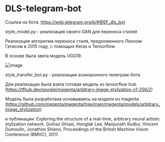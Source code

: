 # DLS-telegram-bot

Ссылка на бота: https://web.telegram.org/k/#@EF_dls_bot

style_model.py - реализация своего GAN для переноса стилей

Реализация алгоритма переноса стиля, предложенного Леоном Гатисом в 2015 году, с помощью Keras и Tensorflow.

В основе была звята модель VGG19.

![image](https://user-images.githubusercontent.com/10894752/177983809-5b9089bb-1209-417a-84d1-74acefb37e03.png)



style_transfer_bot.py - реализация асинхронного телеграм-бота

Для реализации была взята готовая модель из tensorflow hub (https://tfhub.dev/google/magenta/arbitrary-image-stylization-v1-256/2) 

Модель была разработана основываясь на модели из magenta (https://github.com/magenta/magenta/tree/main/magenta/models/arbitrary_image_stylization)

и публикации:
Exploring the structure of a real-time, arbitrary neural artistic stylization network. Golnaz Ghiasi, Honglak Lee, Manjunath Kudlur, Vincent Dumoulin, Jonathon Shlens, Proceedings of the British Machine Vision Conference (BMVC), 2017.

